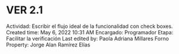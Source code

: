 # VER 2.1

Actividad: Escribir el flujo ideal de la funcionalidad con check boxes.
Created time: May 6, 2022 10:31 AM
Encargado: Programador
Etapa: Facilitar la verificación
Last edited by: Paola Adriana Millares Forno
Property: Jorge Alan Ramírez Elías